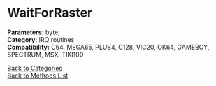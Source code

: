 # WaitForRaster

**Parameters:** byte;  
**Category:** IRQ routines  
**Compatibility:** C64, MEGA65, PLUS4, C128, VIC20, OK64, GAMEBOY, SPECTRUM, MSX,  TIKI100  


[Back to Categories](../categories/irq_routines.md)  
[Back to Methods List](../../SUMMARY.md)
